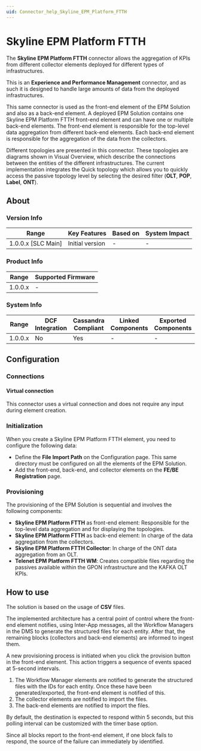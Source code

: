 ```yaml
---
uid: Connector_help_Skyline_EPM_Platform_FTTH
---
```


# Skyline EPM Platform FTTH

The **Skyline EPM Platform FTTH** connector allows the aggregation of KPIs from different collector elements deployed for different types of infrastructures.

This is an **Experience and Performance Management** connector, and as such it is designed to handle large amounts of data from the deployed infrastructures.

This same connector is used as the front-end element of the EPM Solution and also as a back-end element. A deployed EPM Solution contains one Skyline EPM Platform FTTH front-end element and can have one or multiple back-end elements. The front-end element is responsible for the top-level data aggregation from different back-end elements. Each back-end element is responsible for the aggregation of the data from the collectors.

Different topologies are presented in this connector. These topologies are diagrams shown in Visual Overview, which describe the connections between the entities of the different infrastructures. The current implementation integrates the Quick topology which allows you to quickly access the passive topology level by selecting the desired filter (**OLT**, **POP**, **Label**, **ONT**).

## About

### Version Info

| **Range**            | **Key Features** | **Based on** | **System Impact** |
|----------------------|------------------|--------------|-------------------|
| 1.0.0.x \[SLC Main\] | Initial version  | \-           | \-                |

### Product Info

| **Range** | **Supported Firmware** |
|-----------|------------------------|
| 1.0.0.x   | \-                     |

### System Info

| **Range** | **DCF Integration** | **Cassandra Compliant** | **Linked Components** | **Exported Components** |
|-----------|---------------------|-------------------------|-----------------------|-------------------------|
| 1.0.0.x   | No                  | Yes                     | \-                    | \-                      |

## Configuration

### Connections

#### Virtual connection

This connector uses a virtual connection and does not require any input during element creation.

### Initialization

When you create a Skyline EPM Platform FTTH element, you need to configure the following data:

- Define the **File Import Path** on the Configuration page. This same directory must be configured on all the elements of the EPM Solution.
- Add the front-end, back-end, and collector elements on the **FE/BE Registration** page.

### Provisioning

The provisioning of the EPM Solution is sequential and involves the following components:

- **Skyline EPM Platform FTTH** as front-end element: Responsible for the top-level data aggregation and for displaying the topologies.
- **Skyline EPM Platform FTTH** as back-end element: In charge of the data aggregation from the collectors.
- **Skyline EPM Platform FTTH Collector**: In charge of the ONT data aggregation from an OLT.
- **Telenet EPM Platform FTTH WM**: Creates compatible files regarding the passives available within the GPON infrastructure and the KAFKA OLT KPIs.

## How to use

The solution is based on the usage of **CSV** files.

The implemented architecture has a central point of control where the front-end element notifies, using Inter-App messages, all the Workflow Managers in the DMS to generate the structured files for each entity. After that, the remaining blocks (collectors and back-end elements) are informed to ingest them.

A new provisioning process is initiated when you click the provision button in the front-end element. This action triggers a sequence of events spaced at 5-second intervals.

1.  The Workflow Manager elements are notified to generate the structured files with the IDs for each entity. Once these have been generated/exported, the front-end element is notified of this.
2.  The collector elements are notified to import the files.
3.  The back-end elements are notified to import the files.

By default, the destination is expected to respond within 5 seconds, but this polling interval can be customized with the timer base option.

Since all blocks report to the front-end element, if one block fails to respond, the source of the failure can immediately by identified.
